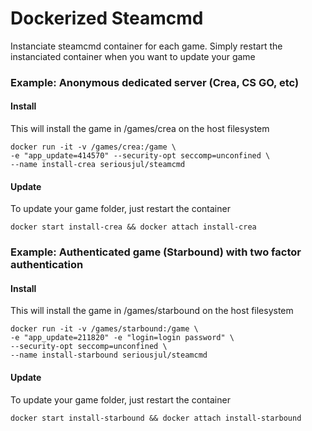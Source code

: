 # Dockerized Steamcmd

Instanciate steamcmd container for each game. Simply restart the instanciated container when you want to update your game

### Example: Anonymous dedicated server (Crea, CS GO, etc)
#### Install
This will install the game in /games/crea on the host filesystem
```
docker run -it -v /games/crea:/game \
-e "app_update=414570" --security-opt seccomp=unconfined \
--name install-crea seriousjul/steamcmd
```
#### Update
To update your game folder, just restart the container
```
docker start install-crea && docker attach install-crea
```
### Example: Authenticated game (Starbound) with two factor authentication
#### Install
This will install the game in /games/starbound on the host filesystem
```
docker run -it -v /games/starbound:/game \
-e "app_update=211820" -e "login=login password" \
--security-opt seccomp=unconfined \
--name install-starbound seriousjul/steamcmd
```
#### Update
To update your game folder, just restart the container
```
docker start install-starbound && docker attach install-starbound
```

